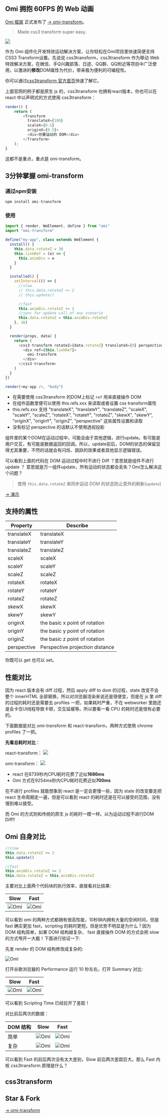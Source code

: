 ## Omi 拥抱 60FPS 的 Web 动画

[Omi 框架](https://github.com/Tencent/omi/) 正式发布了 [→ omi-transform](https://github.com/Tencent/omi/tree/master/packages/omi-transform)。

> Made css3 transform super easy.

![](https://github.com/Tencent/omi/raw/master/packages/omi-transform/css3transform/asset/transform.gif)

作为 Omi 组件化开发特效运动解决方案，让你轻松在Omi项目里快速简便支持CSS3 Transform设置。先说说 css3transform，css3transform 作为移动 Web 特效解决方案，在微信、手Q兴趣部落、日迹、QQ群、QQ附近等项目中广泛使用，以激进的**修改**DOM属性为代价，带来极为便利的可编程性。

你可以通过[css3transform 官方首页](https://tencent.github.io/omi/packages/omi-transform/css3transform/)快速了解它。

上面官网的例子都是原生 js 的，css3transform 也拥有react版本，你也可以在 react 中以声明式的方式使用 css3transform：

``` js
render() {
    return (
        <Transform
          translateX={100}
          scaleX={0.5}
          originX={0.5}>
          <div>你要运动的 DOM</div>
        </Transform>
    );
}
```

这都不是重点，重点是 omi-transform。

## 3分钟掌握 omi-transform

### 通过npm安装 

``` js
npm install omi-transform
```

### 使用


```js
import { render, WeElement, define } from "omi"
import "omi-transform"

define("my-app", class extends WeElement {
  install() {
    this.data.rotateZ = 30
    this.linkRef = (e) => {
      this.animDiv = e
    }
  }

  installed() {
    setInterval(() => {
      //slow
      // this.data.rotateZ += 2
      // this.update()

      //fast
      this.animDiv.rotateZ += 2
      //sync for update call of any scenario
      this.data.rotateZ = this.animDiv.rotateZ
    }, 16)
  }

  render(props, data) {
    return (
      <css3-transform rotateZ={data.rotateZ} translateX={0} perspective={0} >
        <div ref={this.linkRef}>
          omi-transform
        </div>
      </css3-transform>
    )
  }
})

render(<my-app />, "body")
```

* 在需要使用 css3transform 的DOM上标记 `ref` 用来直接操作 DOM
* 在组件函数里便可以使用 this.refs.xxx 来读取或者设置 css transform属性
* this.refs.xxx 支持 "translateX", "translateY", "translateZ", "scaleX", "scaleY", "scaleZ", "rotateX", "rotateY", "rotateZ", "skewX", "skewY", "originX", "originY", "originZ", "perspective" 这些属性设置和读取
* 没有标记 perspective 的话默认不使用透视投影

组件里的某个DOM在运动过程中，可能会由于其他逻辑，进行update。有可能是用户交互，有可能是数据返回的回调。所以，update前后，DOM的状态的保留显得尤其重要，不然的话就会有闪烁、跳跃的效果或者其他显示逻辑错误。

可以看到上面的代码在 DOM 运动过程中时不进行 Diff ？意思就是组件不进行 update ？
意思就是万一组件update，所有运动的状态都会丢失？Omi怎么解决这个问题？

> 使用 `this.data.rotateZ` 来同步运动 DOM 的状态防止意外的刷新(`update`)

[→ 演示](https://tencent.github.io/omi/packages/omi/examples/css3transform/)

## 支持的属性

| **Property**    | **Describe**                           |
| --------- | ---------------------- |
| translateX |translateX |
| translateY |translateY |
| translateZ |translateZ |
| scaleX |scaleX |
| scaleY |scaleY |
| scaleZ |scaleZ|
| rotateX |rotateX |
| rotateY |rotateY |
| rotateZ |rotateZ |
| skewX | skewX|
| skewY |skewY |
| originX |  the basic x point of rotation|
| originY | the basic y point of rotation |
| originZ |  the basic z point of rotation|
| perspective |Perspective projection distance |

你既可以 get 也可以 set。

## 性能对比

因为 react 版本会有 diff 过程，然后 apply diff to dom 的过程，state 改变不会整个 innerHTML 全部替换，所以对浏览器渲染来说还是很便宜，但是在 js 里 diff 的过程的耗时还是需要去 profiles 一把，如果耗时严重，不在 webworker 里跑还是会卡住UI线程导致卡顿，交互延缓等。所以要看一看 CPU 的耗时还是很有必要的。

下面数据是对比 omi-transform 和 react-transform，两种方式使用 chrome profiles 了一把。

**先看总耗时对比**：

react-transform：
![](https://user-gold-cdn.xitu.io/2017/4/5/d1c804dc8700f0561f9d81fcb635576f)

omi-transform：
![](https://user-gold-cdn.xitu.io/2017/4/5/19b25f47561d69b0f48ac330146cf4b4)


- react 在8739秒内CPU耗时花费了近似**1686ms**
- Omi 方式在9254ms秒内CPU耗时花费近似**700ms**

在不进行 profiles 就能想象到 react 是一定会更慢一些，因为 state 的改变要走把 react 生命周期走一遍，但是可以看到 react 的耗时还是在可以接受的范围，没有慢到难以接受。

而 Omi 的方式则和传统的原生 js 的耗时一模一样。以为运动过程不进行DOM Diff!!

## Omi 自身对比

```js
//slow
this.data.rotateZ += 2
this.update()
```

```js
//fast
this.animDiv.rotateZ += 2
this.data.rotateZ = this.animDiv.rotateZ
```

主要对比上面两个代码块的执行效率，直接看对比结果:

| **Slow**                         | **Fast**                           |
| ------------------------------- | ----------------------------------- |
| ![Omi](../assets/css3transform-update.jpg) | ![Omi](../assets/css3transform.jpg) |

可以看到 omi 的两种方式都拥有很高性能，10秒钟内拥有大量的空闲时间，但是 fast 确实更加 fast，scripting 的耗时更短。但是优势不明显是为什么？因为 DOM 结构简单，如果 DOM 结构越复杂， fast 直接操作 DOM 的方式会把 slow 的方式甩开一大截！下面进行验证一下:

先发 render 的 DOM 结构修改成复杂的:

![Omi](../assets/mock.jpg) 

打开谷歌浏览器的 Performance 运行 10 秒左右，打开 Summary 对比:

| **Slow**                         | **Fast**                           |
| ------------------------------- | ----------------------------------- |
| ![Omi](../assets/css3transform-update2.jpg) | ![Omi](../assets/css3transform2.jpg) |

可以看到 Scripting Time 已经拉开了差距！

对比前后两次的数据：

|DOM 结构| **Slow**                         | **Fast**                           |
|-----------| ------------------------------- | ----------------------------------- |
|简单| ![Omi](../assets/css3transform-update.jpg) | ![Omi](../assets/css3transform.jpg) |
|复杂| ![Omi](../assets/css3transform-update2.jpg) | ![Omi](../assets/css3transform2.jpg) |

可以看到 Fast 的前后两次没有太大差别，Slow 前后两次差距巨大。那么 Fast 内核 css3transform 原理是什么？

## css3transform

## Star & Fork

[→ omi-transform](https://github.com/Tencent/omi/tree/master/packages/omi-transform)

